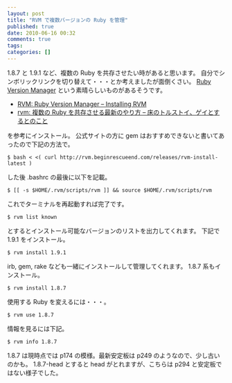 ```yaml
---
layout: post
title: "RVM で複数バージョンの Ruby を管理"
published: true
date: 2010-06-16 00:32
comments: true
tags:
categories: []
---
```


1.8.7 と 1.9.1 など、複数の Ruby を共存させたい時があると思います。
自分でシンボリックリンクを切り替えて・・・とか考えましたが面倒くさい。
[Ruby Version Manager](http://rvm.beginrescueend.com/) という素晴らしいものがあるそうです。

- [RVM: Ruby Version Manager &#8211; Installing RVM](http://rvm.beginrescueend.com/rvm/install/)
- [rvm: 複数の Ruby を共存させる最新のやり方 &#8211; 床のトルストイ、ゲイとするとのこと](http://d.hatena.ne.jp/mirakui/20100502/1272849327)

を参考にインストール。
公式サイトの方に gem はおすすめできないと書いてあったので下記の方法で。

```
$ bash < <( curl http://rvm.beginrescueend.com/releases/rvm-install-latest )
```

した後 .bashrc の最後に以下を記載。

```
$ [[ -s $HOME/.rvm/scripts/rvm ]] && source $HOME/.rvm/scripts/rvm
```

これでターミナルを再起動すれば完了です。

```
$ rvm list known
```

とするとインストール可能なバージョンのリストを出力してくれます。
下記で 1.9.1 をインストール。

```
$ rvm install 1.9.1
```

irb, gem, rake なども一緒にインストールして管理してくれます。
1.8.7 系もインストール。

```
$ rvm install 1.8.7
```

使用する Ruby を変えるには・・・。

```
$ rvm use 1.8.7
```

情報を見るには下記。

```
$ rvm info 1.8.7
```

1.8.7 は現時点では p174 の模様。最新安定板は p249 のようなので、少し古いのかも。
1.8.7-head とすると head がとれますが、こちらは p294 と安定板ではない様子でした。
